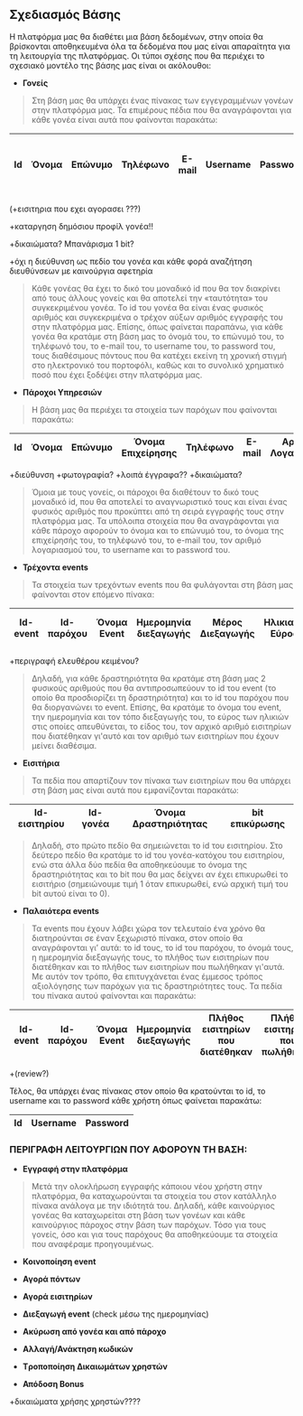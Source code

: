 ## Σχεδιασμός Βάσης

Η πλατφόρμα μας θα διαθέτει μια βάση δεδομένων, στην οποία θα βρίσκονται αποθηκευμένα όλα τα δεδομένα που μας είναι απαραίτητα για τη λειτουργία της πλατφόρμας.
Οι τύποι σχέσης που θα περιέχει το σχεσιακό μοντέλο της βάσης μας είναι οι ακόλουθοι:

* **Γονείς**
 >Στη βάση μας θα υπάρχει ένας πίνακας των εγγεγραμμένων γονέων στην πλατφόρμα μας. Τα επιμέρους πέδια που θα αναγράφονται για             κάθε γονέα  είναι αυτά που φαίνονται παρακάτω:

| Id | Όνομα | Επώνυμο | Τηλέφωνο | Ε-mail | Username | Password | Διαθέσιμοι Πόντοι | Χρήματα που έχει ξοδέψει στην πλατφόρμα | 
|----|-------|---------|----------|--------|----------|----------|-------------------|-----------------------------------------|
          

(+εισιτηρια που εχει αγορασει ???)

+καταργηση δημόσιου προφίλ γονέα!! 

+δικαιώματα? Μπανάρισμα 1 bit?

+όχι η διεύθυνση ως πεδίο του γονέα και κάθε φορά αναζήτηση διευθύνσεων με καινούργια αφετηρία
        
 >Κάθε γονέας θα έχει το δικό του μοναδικό id  που θα τον διακρίνει από τους άλλους γονείς και θα αποτελεί την «ταυτότητα» του
  συγκεκριμένου γονέα. Το id του γονέα θα είναι ένας φυσικός αριθμός και συγκεκριμένα ο τρέχον αύξων αριθμός εγγραφής του στην
  πλατφόρμα μας. Επίσης, όπως φαίνεται παραπάνω, για κάθε γονέα θα κρατάμε στη βάση μας το όνομά του, το επώνυμό του, το τηλέφωνό του,
  το e-mail του, το username του, το password του, τους διαθέσιμους πόντους  που θα κατέχει εκείνη τη χρονική στιγμή στο ηλεκτρονικό
  του πορτοφόλι, καθώς και το συνολικό χρηματικό ποσό που έχει ξοδέψει στην πλατφόρμα μας.

* **Πάροχοι Υπηρεσιών** 
 >Η βάση μας θα περιέχει τα στοιχεία των παρόχων που φαίνονται παρακάτω:

| Id | Όνομα | Επώνυμο | Όνομα Επιχείρησης | Τηλέφωνο | E-mail | Αριθμός Λογαριασμού | Username | Password |
|----|-------|---------|-------------------|----------|--------|---------------------|----------|----------|

+διεύθυνση
+φωτογραφία?
+λοιπά έγγραφα??
+δικαιώματα?

 >Όμοια με τους γονείς, οι πάροχοι θα διαθέτουν το δικό τους μοναδικό id, που θα αποτελεί το αναγνωριστικό τους και είναι ένας
  φυσικός αριθμός που προκύπτει από τη σειρά εγγραφής τους στην πλατφόρμα μας. Τα υπόλοιπα στοιχεία που θα αναγράφονται για κάθε
  πάροχο αφορούν το όνομα και το επώνυμό του, το όνομα της επιχείρησής του, το τηλέφωνό του, το e-mail του, τον αριθμό λογαριασμού
  του, το username  και το password του.

* **Τρέχοντα events**  
 >Τα στοιχεία των τρεχόντων events που θα φυλάγονται στη βάση μας φαίνονται στον επόμενο πίνακα:

| Id-event |	Id-παρόχου |	Όνομα Event |	Ημερομηνία διεξαγωγής | Μέρος Διεξαγωγής | Ηλικιακό Εύρος | Είδος Δραστηριότητας | Αρχικός Αριθμός Εισιτηρίων | Αριθμός Διαθέσιμων Εισιτηρίων |
|----------|------------|-------------|-----------------------|------------------|----------------|----------------------|---------------------------------|-------------------------------|


+περιγραφή ελευθέρου κειμένου?

 >Δηλαδή, για κάθε δραστηριότητα θα κρατάμε στη βάση μας 2 φυσικούς αριθμούς που θα αντιπροσωπεύουν το id του event (το οποίο θα
  προσδιορίζει τη δραστηριότητα) και το id του παρόχου που θα διοργανώνει το event. Επίσης, θα κρατάμε το όνομα του event, την
  ημερομηνία και τον τόπο διεξαγωγής του, το εύρος των ηλικιών στις οποίες απευθύνεται, το είδος του,  τον αρχικό αριθμό εισιτηρίων
  που διατέθηκαν γι'αυτό και τον αριθμό των εισιτηρίων που έχουν μείνει διαθέσιμα.

* **Εισιτήρια**  
 >Τα πεδία που απαρτίζουν τον πίνακα των εισιτηρίων που θα υπάρχει στη βάση μας είναι αυτά που εμφανίζονται παρακάτω:
 
| Ιd-εισιτηρίου | Id-γονέα | Όνομα Δραστηριότητας | bit επικύρωσης |
|---------------|----------|----------------------|----------------|

 >Δηλαδή, στο πρώτο πεδίο θα σημειώνεται το id του εισιτηρίου. Στο δεύτερο πεδίο θα κρατάμε το id του γονέα-κατόχου του εισιτηρίου, ενώ
 στα άλλα δύο πεδία θα αποθηκεύουμε το όνομα της δραστηριότητας και το bit που θα μας δείχνει αν έχει επικυρωθεί το εισιτήριο
 (σημειώνουμε τιμή 1 όταν επικυρωθεί, ενώ αρχική τιμή του bit αυτού είναι το 0). 
  
* **Παλαιότερα events** 
 >Τα events που έχουν λάβει χώρα τον τελευταίο ένα χρόνο θα διατηρούνται σε έναν ξεχωριστό πίνακα, στον οποίο θα αναγράφονται γι’ αυτά:   το id τους, το id του παρόχου, το όνομά τους, η ημερομηνία διεξαγωγής τους, το πλήθος των εισιτηρίων που διατέθηκαν και το πλήθος των
  εισιτηρίων που πωλήθηκαν γι'αυτά.
  Με αυτόν τον τρόπο, θα επιτυγχάνεται ένας έμμεσος τρόπος αξιολόγησης των παρόχων για τις δραστηριότητες τους. Τα πεδία του πίνακα       αυτού φαίνονται και παρακάτω:

| Id-event |	Id-παρόχου |	Όνομα Event | Ημερομηνία διεξαγωγής |	Πλήθος εισιτηρίων που διατέθηκαν | Πλήθος εισιτηρίων που πωλήθηκαν |
|----------|------------|-------------|-----------------------|----------------------------------|---------------------------------|

+(review?)


Τέλος, θα υπάρχει ένας πίνακας στον οποίο θα κρατούνται το id, το username και το password κάθε χρήστη όπως φαίνεται παρακάτω:

| Ιd |	Username	| Password |
|----|----------|----------|


### ΠΕΡΙΓΡΑΦΗ ΛΕΙΤΟΥΡΓΙΩΝ ΠΟΥ ΑΦΟΡΟΥΝ ΤΗ ΒΑΣΗ:

*	**Εγγραφή στην πλατφόρμα**
 >Μετά την ολοκλήρωση εγγραφής κάποιου νέου χρήστη στην πλατφόρμα, θα καταχωρούνται τα στοιχεία του στον κατάλληλο πίνακα ανάλογα με την 
  ιδιότητά του. Δηλαδή, κάθε καινούργιος γονέας θα καταχωρείται στη βάση των γονέων και κάθε καινούργιος πάροχος στην βάση των παρόχων. 
  Τόσο για τους γονείς, όσο και για τους παρόχους θα αποθηκεύουμε τα στοιχεία που αναφέραμε προηγουμένως.
 
* **Κοινοποίηση event**


* **Αγορά πόντων**

* **Αγορά εισιτηρίων**

* **Διεξαγωγή event** (check μέσω της ημερομηνίας)

* **Aκύρωση από γονέα και από πάροχο**

* **Αλλαγή/Ανάκτηση κωδικών**


* **Tροποποίηση Δικαιωμάτων χρηστών**


* **Απόδοση Bonus**

+δικαιώματα χρήσης χρηστών????
